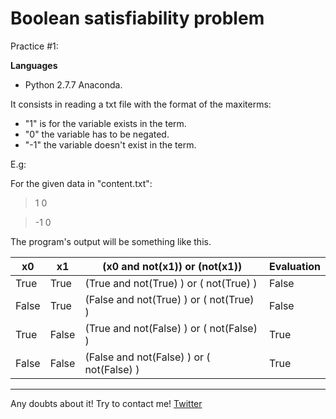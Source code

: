 Boolean satisfiability problem
=====================

Practice #1:

**Languages**

* Python 2.7.7 Anaconda.

It consists in reading a txt file with the format of the maxiterms:

* "1" is for the variable exists in the term.
* "0" the variable has to be negated. 
* "-1" the variable doesn't exist in the term.


 E.g:
 
 For the given data in "content.txt":
 > 1 0
 
 >-1 0
 
 The program's output will be something like this.
 
| x0 | x1 | (x0 and not(x1)) or (not(x1)) | Evaluation |
| --- | --- | --- | --- |
| True | True  | (True and  not(True) ) or ( not(True) ) | False |
| False | True  | (False and  not(True) ) or ( not(True) ) | False |
| True | False  | (True and  not(False) ) or ( not(False) ) | True |
| False | False  | (False and  not(False) ) or ( not(False) ) | True |


----------

Any doubts about it! Try to contact me! [Twitter](http://twitter.com/jresendiz27)
